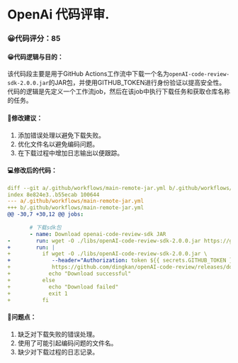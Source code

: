 # OpenAi 代码评审.
### 😀代码评分：85
#### 😀代码逻辑与目的：
该代码段主要是用于GitHub Actions工作流中下载一个名为`openAI-code-review-sdk-2.0.0.jar`的JAR包，并使用GITHUB_TOKEN进行身份验证以提高安全性。代码的逻辑是先定义一个工作流job，然后在该job中执行下载任务和获取仓库名称的任务。

#### 🎯修改建议：
1. 添加错误处理以避免下载失败。
2. 优化文件名以避免编码问题。
3. 在下载过程中增加日志输出以便跟踪。

#### 💻修改后的代码：
```yaml
diff --git a/.github/workflows/main-remote-jar.yml b/.github/workflows/main-remote-jar.yml
index 8e824e3..b55ecab 100644
--- a/.github/workflows/main-remote-jar.yml
+++ b/.github/workflows/main-remote-jar.yml
@@ -30,7 +30,12 @@ jobs:
 
       # 下载sdk包
       - name: Download openai-code-review-sdk JAR
-        run: wget -O ./libs/openAI-code-review-sdk-2.0.0.jar https://github.com/dingkan/openAI-code-review/releases/download/v2.0.0/openAI-code-review-sdk-2.0.0.jar
+        run: |
+          if wget -O ./libs/openAI-code-review-sdk-2.0.0.jar \
+             --header="Authorization: token ${{ secrets.GITHUB_TOKEN }}" \
+             https://github.com/dingkan/openAI-code-review/releases/download/v2.0.0/openAI-code-review-sdk-2.0.0.jar; then
+            echo "Download successful"
+          else
+            echo "Download failed"
+            exit 1
+          fi
```

#### 🤔问题点：
1. 缺乏对下载失败的错误处理。
2. 使用了可能引起编码问题的文件名。
3. 缺少对下载过程的日志记录。